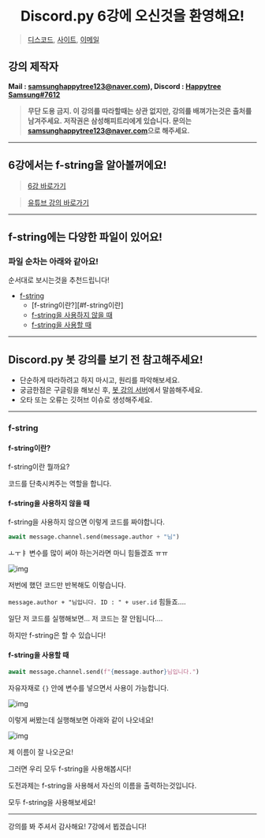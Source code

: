 <h1 align="center">Discord.py 6강에 오신것을 환영해요!</h1>

> [디스코드](https://discord.gg/7npaMJf), [사이트](https://devht.xyz/), [이메일](mailto:samsunghappytree123@naver.com)

## 강의 제작자
**Mail : [samsunghappytree123@naver.com](mailto:samsunghappytree123@naver.com)), Discord : [Happytree Samsung#7612](https://discord.com/users/726350177601978438)**
> **무단 도용 금지. 이 강의를 따라할때는 상관 없지만, 강의를 배껴가는것은 출처를 남겨주세요.**
> **저작권은 삼성해피트리에게 있습니다. 문의는 [samsunghappytree123@naver.com](mailto:samsunghappytree123@naver.com)으로 해주세요.**
------------

## 6강에서는 f-string을 알아볼꺼에요!
> [6강 바로가기](https://blog.naver.com/samsunghappytree123/221976607052)

> [유튜브 강의 바로가기](https://youtu.be/QeqdBxp-dk4)

------------

## f-string에는 다양한 파일이 있어요!
### 파일 순차는 아래와 같아요!
순서대로 보시는것을 추천드립니다!
+ [f-string](#f-string)
    + [f-string이란?][#f-string이란]
    + [f-string을 사용하지 않을 때](#f-string을-사용하지-않을-때)
    + [f-string을 사용할 때](#f-string을-사용할-때)

------------

## Discord.py 봇 강의를 보기 전 참고해주세요!
+ 단순하게 따라하려고 하지 마시고, 원리를 파악해보세요.
+ 궁금한점은 구글링을 해보신 후, [봇 강의 서버](https://discord.gg/7npaMJf)에서 말씀해주세요.
+ 오타 또는 오류는 깃허브 이슈로 생성해주세요.

------------

### f-string

#### f-string이란?
f-string이란 뭘까요?

코드를 단축시켜주는 역할을 합니다.

#### f-string을 사용하지 않을 때
f-string을 사용하지 않으면 이렇게 코드를 짜야합니다.
```py
await message.channel.send(message.author + "님")
```

ㅗㅜㅑ 변수를 많이 써야 하는거라면 마니 힘들겠죠 ㅠㅠ

![img](https://postfiles.pstatic.net/MjAyMDA1MjRfMjgg/MDAxNTkwMjk1ODk5MzM3.fwt9C-neZHZA5uMwRTRwQs_TSrzFL4iEjYoVoXo7_xwg.GgYoqrVp3wUPCEkaivJxuSFM7WguIoIVvKdLe13TAA0g.PNG.samsunghappytree123/%EA%B0%95%EC%9D%981.PNG?type=w773)

저번에 했던 코드만 반복해도 이렇습니다.

`message.author + "님입니다. ID : " + user.id` 힘들죠....

일단 저 코드를 실행해보면... 저 코드는 잘 안됩니다....

하지만 f-string은 할 수 있습니다!

#### f-string을 사용할 때
```py
await message.channel.send(f"{message.author}님입니다.")
```
자유자재로 `{}` 안에 변수를 넣으면서 사용이 가능합니다.

![img](https://postfiles.pstatic.net/MjAyMDA1MjRfMjQ3/MDAxNTkwMjk2Mjc0NTE4.FGiDYDI5zwrfsoZEsWTAzv2F7RFYB0apQklQnU34H8Mg.zNCB4hTbadApQT6GV6Yy22tAUAyxnnc2YSz_XHTwsiAg.PNG.samsunghappytree123/%EA%B0%95%EC%9D%982.PNG?type=w773)

이렇게 써봤는데 실행해보면 아래와 같이 나오네요!

![img](https://postfiles.pstatic.net/MjAyMDA1MjRfMjg1/MDAxNTkwMjk2MjkyODYz.tbHXAoHkMcIEFYdKKXEaSfsfZGUhVoZ93btp97NxNq0g.-3Mg3QLaqSduTVmok6-KndFxxdYqPNVZlQtcrCRFP3wg.PNG.samsunghappytree123/%EA%B0%95%EC%9D%983.PNG?type=w773)

제 이름이 잘 나오군요!

그러면 우리 모두 f-string을 사용해봅시다!

도전과제는 f-string을 사용해서 자신의 이름을 출력하는것입니다.

모두 f-string을 사용해보세요!

------------

강의를 봐 주셔서 감사해요! 7강에서 뵙겠습니다!
